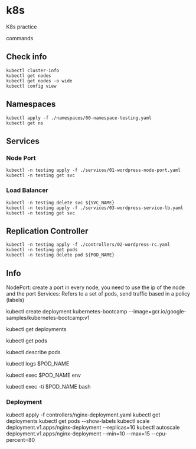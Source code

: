 # k8s
K8s practice

commands

## Check info
```
kubectl cluster-info
kubectl get nodes
kubectl get nodes -o wide
kubectl config view
```
## Namespaces
```
kubectl apply -f ./namespaces/00-namespace-testing.yaml
kubectl get ns
```
## Services

### Node Port
```
kubectl -n testing apply -f ./services/01-wordpress-node-port.yaml
kubectl -n testing get svc
```
### Load Balancer
```
kubectl -n testing delete svc ${SVC_NAME}
kubectl -n testing apply -f ./services/03-wordpress-service-lb.yaml
kubectl -n testing get svc
```


## Replication Controller
```
kubectl -n testing apply -f ./controllers/02-wordpress-rc.yaml
kubectl -n testing get pods
kubectl -n testing delete pod ${POD_NAME}
```

## Info

NodePort: create a port in every node, you need to use the ip of the node and the port
Services: Refers to a set of pods, send traffic based in a policy (labels)

kubectl create deployment kubernetes-bootcamp --image=gcr.io/google-samples/kubernetes-bootcamp:v1

kubectl get deployments

kubectl get pods

kubectl describe pods

kubectl logs $POD_NAME

kubectl exec $POD_NAME env

kubectl exec -ti $POD_NAME bash


### Deployment 

kubectl apply -f controllers/nginx-deployment.yaml
kubectl get deployments
kubectl get pods --show-labels
kubectl scale deployment.v1.apps/nginx-deployment --replicas=10
kubectl autoscale deployment.v1.apps/nginx-deployment --min=10 --max=15 --cpu-percent=80